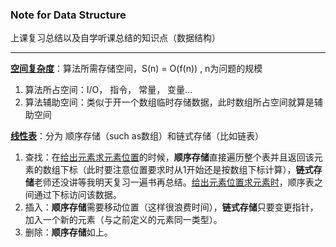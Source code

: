 ### Note for Data Structure

上课复习总结以及自学听课总结的知识点（数据结构）

***

<u>**空间复杂度**</u>：算法所需存储空间，S(n) = O(f(n)) , n为问题的规模

1. 算法所占空间：I/O， 指令， 常量， 变量...
2. 算法辅助空间：类似于开一个数组临时存储数据，此时数组所占空间就算是辅助空间



**<u>线性表</u>**：分为 顺序存储（such as数组）和链式存储（比如链表）

1. 查找：在<u>给出元素求元素位置</u>的时候，**顺序存储**直接遍历整个表并且返回该元素的数组下标（此时要注意位置要求时从1开始还是按数组下标计算），**链式存储**老师还没讲等我明天复习一遍书再总结。<u>给出元素位置求元素时</u>，顺序表之间通过下标访问该数据。
2. 插入：**顺序存储**需要移动位置（这样很浪费时间），**链式存储**只要变更指针，加入一个新的元素（与之前定义的元素同一类型）。
3. 删除：**顺序存储**如上。



